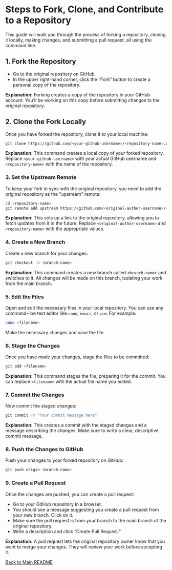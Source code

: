 # Steps to Fork, Clone, and Contribute to a Repository

This guide will walk you through the process of forking a repository, cloning it locally, making changes, and submitting a pull request, all using the command line.

## 1. Fork the Repository

- Go to the original repository on GitHub.
- In the upper right-hand corner, click the “Fork” button to create a personal copy of the repository.

**Explanation:** Forking creates a copy of the repository in your GitHub account. You’ll be working on this copy before submitting changes to the original repository.

## 2. Clone the Fork Locally

Once you have forked the repository, clone it to your local machine:

```bash
git clone https://github.com/<your-github-username>/<repository-name>.git
```

**Explanation:** This command creates a local copy of your forked repository. Replace `<your-github-username>` with your actual GitHub username and `<repository-name>` with the name of the repository.

### 3. Set the Upstream Remote

To keep your fork in sync with the original repository, you need to add the original repository as the "upstream" remote:

```bash
cd <repository-name>
git remote add upstream https://github.com/<original-author-username>/<repository-name>.git
```

**Explanation:**  This sets up a link to the original repository, allowing you to fetch updates from it in the future. Replace `<original-author-username>` and `<repository-name>` with the appropriate values.


### 4. Create a New Branch

Create a new branch for your changes:

```bash
git checkout -b <branch-name>
```

**Explanation:**  This command creates a new branch called `<branch-name>` and switches to it. All changes will be made on this branch, isolating your work from the main branch.

### 5. Edit the Files

Open and edit the necessary files in your local repository. You can use any command-line text editor like `nano`, `emacs`, or `vim`. For example:

```bash
nano <filename>
```

Make the necessary changes and save the file.

### 6. Stage the Changes

Once you have made your changes, stage the files to be committed:

```bash
git add <filename>
```

**Explanation:**  This command stages the file, preparing it for the commit. You can replace `<filename>` with the actual file name you edited.

### 7. Commit the Changes
Now commit the staged changes:

```bash
git commit -m "Your commit message here"
```

**Explanation:**  This creates a commit with the staged changes and a message describing the changes. Make sure to write a clear, descriptive commit message.

### 8. Push the Changes to GitHub

Push your changes to your forked repository on GitHub:

```bash
git push origin <branch-name>
```


### 9. Create a Pull Request

Once the changes are pushed, you can create a pull request:

- Go to your GitHub repository in a browser.
- You should see a message suggesting you create a pull request from your new branch. Click on it.
- Make sure the pull request is from your branch to the main branch of the original repository.
- Write a description and click “Create Pull Request.”

**Explanation:**  A pull request lets the original repository owner know that you want to merge your changes. They will review your work before accepting it.


[Back to Main README](../README.md)

